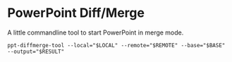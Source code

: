 # PowerPoint Diff/Merge

A little commandline tool to start PowerPoint in merge mode.

```
ppt-diffmerge-tool --local="$LOCAL" --remote="$REMOTE" --base="$BASE" --output="$RESULT" 
```

